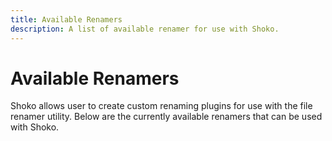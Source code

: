 ```yaml
---
title: Available Renamers
description: A list of available renamer for use with Shoko.
---
```


<script setup>
const renamerColumns = [
  { name: 'Renamer', header: 'Renamer' },
  { name: 'Description', header: 'Description' }
];

const renamerData = [
  {
    Renamer: "WebAOM",
    description: "Default renamer built into Shoko."
  },
  {
    Renamer: "Lua Renamer",
    description: "Uses the Lua scripting language to create custom renaming scripts."
  }
];
</script>

# Available Renamers

Shoko allows user to create custom renaming plugins for use with the file renamer utility. Below are the currently
available renamers that can be used with Shoko.

<EasyTable :columns="renamerColumns" :data="renamerData" />